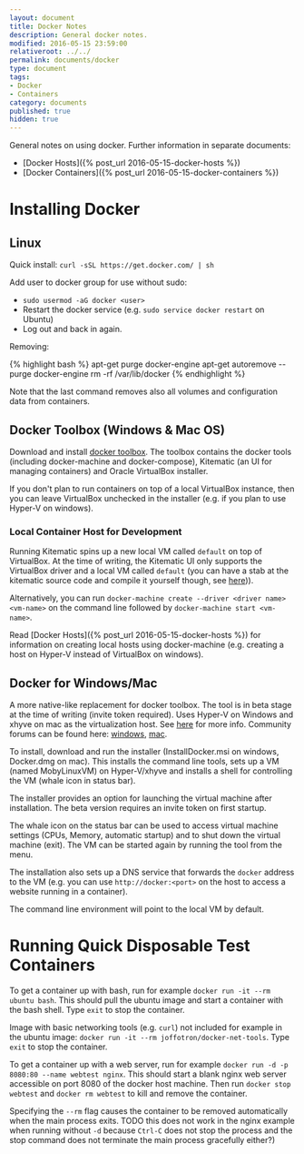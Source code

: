 ```yaml
---
layout: document
title: Docker Notes
description: General docker notes.
modified: 2016-05-15 23:59:00
relativeroot: ../../
permalink: documents/docker
type: document
tags:
- Docker
- Containers
category: documents
published: true
hidden: true
---
```


General notes on using docker.
Further information in separate documents:

- [Docker Hosts]({% post_url 2016-05-15-docker-hosts %})
- [Docker Containers]({% post_url 2016-05-15-docker-containers %})

Installing Docker
=================

Linux
------

Quick install: `curl -sSL https://get.docker.com/ | sh`

Add user to docker group for use without sudo:

- `sudo usermod -aG docker <user>`
- Restart the docker service (e.g. `sudo service docker restart` on Ubuntu)
- Log out and back in again.

Removing:

{% highlight bash %}
apt-get purge docker-engine
apt-get autoremove --purge docker-engine
rm -rf /var/lib/docker
{% endhighlight %}

Note that the last command removes also all volumes and configuration data from containers.

Docker Toolbox (Windows & Mac OS)
----------------------

Download and install [docker toolbox](https://www.docker.com/products/docker-toolbox).
The toolbox contains the docker tools (including docker-machine and docker-compose), Kitematic (an UI for managing containers) and Oracle VirtualBox installer.

If you don't plan to run containers on top of a local VirtualBox instance, then you can leave VirtualBox unchecked in the installer (e.g. if you plan to use Hyper-V on windows).

### Local Container Host for Development

Running Kitematic spins up a new local VM called `default` on top of VirtualBox.
At the time of writing, the Kitematic UI only supports the VirtualBox driver and a local VM called `default`
(you can have a stab at the kitematic source code and compile it yourself though, see [here](http://agup.tech/2015/08/14/hacking-at-kitematic-with-hyper-v-on-windows-10/))).

Alternatively, you can run `docker-machine create --driver <driver name> <vm-name>` on the command line followed by `docker-machine start <vm-name>`.

Read [Docker Hosts]({% post_url 2016-05-15-docker-hosts %}) for information on creating local hosts using docker-machine (e.g. creating a host on Hyper-V instead of VirtualBox on windows).

Docker for Windows/Mac
----------------------

A more native-like replacement for docker toolbox. The tool is in beta stage at the time of writing (invite token required).
Uses Hyper-V on Windows and xhyve on mac as the virtualization host. See [here](https://beta.docker.com/docs/) for more info.
Community forums can be found here: [windows](https://forums.docker.com/c/docker-for-windows), [mac](https://forums.docker.com/c/docker-for-mac).

To install, download and run the installer (InstallDocker.msi on windows, Docker.dmg on mac).
This installs the command line tools, sets up a VM (named MobyLinuxVM) on Hyper-V/xhyve and installs a shell for controlling the VM (whale icon in status bar).

The installer provides an option for launching the virtual machine after installation.
The beta version requires an invite token on first startup.

The whale icon on the status bar can be used to access virtual machine settings (CPUs, Memory, automatic startup)
and to shut down the virtual machine (exit). The VM can be started again by running the tool from the menu.

The installation also sets up a DNS service that forwards the `docker` address to the VM (e.g. you can use  `http://docker:<port>` on the host to access a website running in a container).

The command line environment will point to the local VM by default.

Running Quick Disposable Test Containers
============================

To get a container up with bash, run for example `docker run -it --rm ubuntu bash`.
This should pull the ubuntu image and start a container with the bash shell.
Type `exit` to stop the container.

Image with basic networking tools (e.g. `curl`) not included for example in the ubuntu image: `docker run -it --rm joffotron/docker-net-tools`. Type `exit` to stop the container.

To get a container up with a web server, run for example `docker run -d -p 8080:80 --name webtest nginx`.
This should start a blank nginx web server accessible on port 8080 of the docker host machine.
Then run `docker stop webtest` and `docker rm webtest` to kill and remove the container.

Specifying the `--rm` flag causes the container to be removed automatically when the main process exits.
TODO this does not work in the nginx example when running without `-d` because `Ctrl-C` does not stop the process and the stop command does not terminate the main process gracefully either?)
